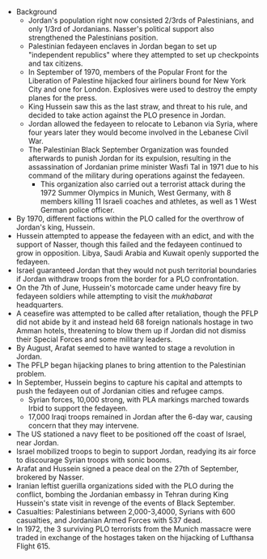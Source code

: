 
- Background
	- Jordan's population right now consisted 2/3rds of Palestinians, and only 1/3rd of Jordanians. Nasser's political support also strengthened the Palestinians position.
	- Palestinian fedayeen enclaves in Jordan began to set up "independent republics" where they attempted to set up checkpoints and tax citizens.
	- In September of 1970, members of the Popular Front for the Liberation of Palestine hijacked four airliners bound for New York City and one for London. Explosives were used to destroy the empty planes for the press.
	- King Hussein saw this as the last straw, and threat to his rule, and decided to take action against the PLO presence in Jordan.
	- Jordan allowed the fedayeen to relocate to Lebanon via Syria, where four years later they would become involved in the Lebanese Civil War.
	- The Palestinian Black September Organization was founded afterwards to punish Jordan for its expulsion, resulting in the assassination of Jordanian prime minister Wasfi Tal in 1971 due to his command of the military during operations against the fedayeen.
		- This organization also carried out a terrorist attack during the 1972 Summer Olympics in Munich, West Germany, with 8 members killing 11 Israeli coaches and athletes, as well as 1 West German police officer.
- By 1970, different factions within the PLO called for the overthrow of Jordan's king, Hussein.
- Hussein attempted to appease the fedayeen with an edict, and with the support of Nasser, though this failed and the fedayeen continued to grow in opposition. Libya, Saudi Arabia and Kuwait openly supported the fedayeen.
- Israel guaranteed Jordan that they would not push territorial boundaries if Jordan withdraw troops from the border for a PLO confrontation.
- On the 7th of June, Hussein's motorcade came under heavy fire by fedayeen soldiers while attempting to visit the *mukhabarat* headquarters.
- A ceasefire was attempted to be called after retaliation, though the PFLP did not abide by it and instead held 68 foreign nationals hostage in two Amman hotels, threatening to blow them up if Jordan did not dismiss their Special Forces and some military leaders.
- By August, Arafat seemed to have wanted to stage a revolution in Jordan.
- The PFLP began hijacking planes to bring attention to the Palestinian problem.
- In September, Hussein begins to capture his capital and attempts to push the fedayeen out of Jordanian cities and refugee camps.
	- Syrian forces, 10,000 strong, with PLA markings marched towards Irbid to support the fedayeen.
	- 17,000 Iraqi troops remained in Jordan after the 6-day war, causing concern that they may intervene.
- The US stationed a navy fleet to be positioned off the coast of Israel, near Jordan.
- Israel mobilized troops to begin to support Jordan, readying its air force to discourage Syrian troops with sonic booms.
- Arafat and Hussein signed a peace deal on the 27th of September, brokered by Nasser.
- Iranian leftist guerilla organizations sided with the PLO during the conflict, bombing the Jordanian embassy in Tehran during King Hussein's state visit in revenge of the events of Black September.
- Casualties: Palestinians between 2,000-3,4000, Syrians with 600 casualties, and Jordanian Armed Forces with 537 dead.
- In 1972, the 3 surviving PLO terrorists from the Munich massacre were traded in exchange of the hostages taken on the hijacking of Lufthansa Flight 615.